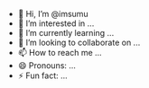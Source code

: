 - 👋 Hi, I’m @imsumu
- 👀 I’m interested in ...
- 🌱 I’m currently learning ...
- 💞️ I’m looking to collaborate on ...
- 📫 How to reach me ...
- 😄 Pronouns: ...
- ⚡ Fun fact: ...

<!---
imsumu/imsumu is a ✨ special ✨ repository because its `README.md` (this file) appears on your GitHub profile.
You can click the Preview link to take a look at your changes.
--->
